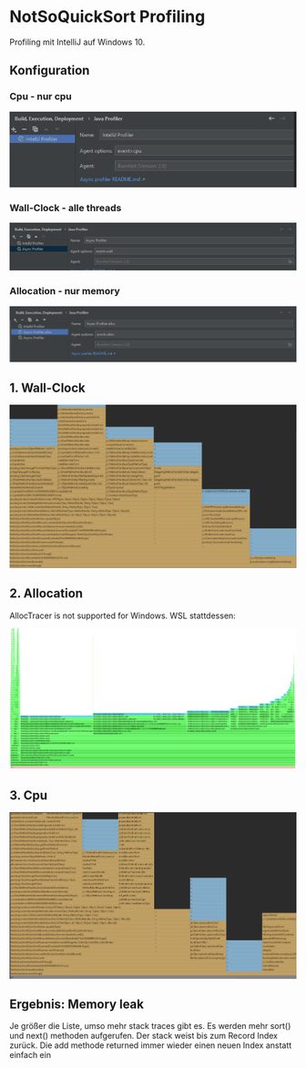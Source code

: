# NotSoQuickSort Profiling

Profiling mit IntelliJ auf Windows 10.


## Konfiguration


### Cpu - nur cpu
 ![configure profiler1](images/profilesettings1.PNG)

### Wall-Clock - alle threads
 ![configure profiler2](images/profilesettings2.PNG)

### Allocation - nur memory
 ![configure profiler3](images/profilesettings3.PNG)
 


## 1. Wall-Clock

![wall](images/wall.PNG)

## 2. Allocation

AllocTracer is not supported for Windows. WSL stattdessen:

![allo](images/alloc.PNG)

## 3. Cpu

![cpu](images/cpu.PNG)

## Ergebnis: Memory leak

Je größer die Liste, umso mehr stack traces gibt es.
Es werden mehr sort() und next() methoden aufgerufen.
Der stack weist bis zum Record Index zurück. Die add methode
returned immer wieder einen neuen Index anstatt einfach ein



